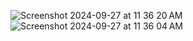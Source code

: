![Screenshot 2024-09-27 at 11 36 20 AM](https://github.com/user-attachments/assets/97b14d75-20dc-4890-9fa7-b367d8cb846e)
![Screenshot 2024-09-27 at 11 36 04 AM](https://github.com/user-attachments/assets/37f3d373-a985-4efc-89d2-94e0be98ebd3)
